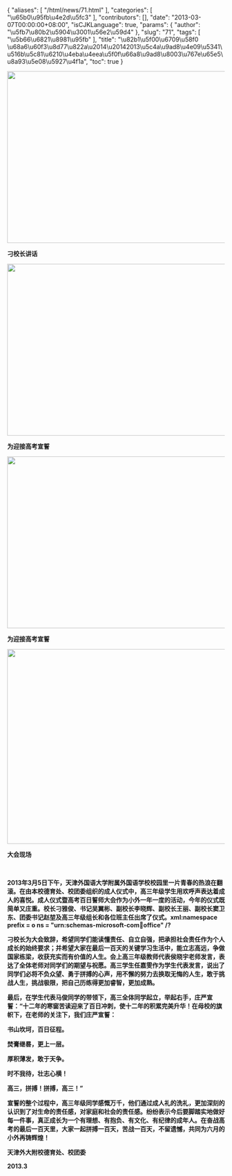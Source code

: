 {
    "aliases": [
        "/html/news/71.html"
    ],
    "categories": [
        "\u65b0\u95fb\u4e2d\u5fc3"
    ],
    "contributors": [],
    "date": "2013-03-07T00:00:00+08:00",
    "isCJKLanguage": true,
    "params": {
        "author": "\u5fb7\u80b2\u5904\u3001\u56e2\u59d4"
    },
    "slug": "71",
    "tags": [
        "\u5b66\u6821\u8981\u95fb"
    ],
    "title": "\u82b1\u5f00\u6709\u58f0  \u68a6\u60f3\u8d77\u822a\u2014\u20142013\u5c4a\u9ad8\u4e09\u5341\u516b\u5c81\u6210\u4eba\u4eea\u5f0f\u66a8\u9ad8\u8003\u767e\u65e5\u8a93\u5e08\u5927\u4f1a",
    "toc": true
}
 
<img
    src="https://cdn.tfls.online/mirror/full/e1b0b791d109b350274d19691498afea61ecd25d.jpg"
    style="display:block;margin-left:auto;margin-right:auto;"
    decoding="async"
    fetchpriority="auto"
    loading="lazy"
    height="397"
    width="600"
/>

**刁校长讲话**

**<img
    src="https://cdn.tfls.online/mirror/full/14e7631d45fddcfd0249c74341a3e7907647a17c.jpg"
    style="display:block;margin-left:auto;margin-right:auto;"
    decoding="async"
    fetchpriority="auto"
    loading="lazy"
    height="397"
    width="600"
/>**

**为迎接高考宣誓**

**<img
    src="https://cdn.tfls.online/mirror/full/fdd76743d663d3a13dc6e1de81844d7e996ed31a.jpg"
    style="display:block;margin-left:auto;margin-right:auto;"
    decoding="async"
    fetchpriority="auto"
    loading="lazy"
    height="397"
    width="600"
/>**

**为迎接高考宣誓**

**<img
    src="https://cdn.tfls.online/mirror/full/0c4690f69c9c973e07c54a80885c5646a26d14c5.jpg"
    style="display:block;margin-left:auto;margin-right:auto;"
    decoding="async"
    fetchpriority="auto"
    loading="lazy"
    height="450"
    width="600"
/>**

**大会现场**

  

**2013年3月5日下午，天津外国语大学附属外国语学校校园里一片青春的热浪在翻滚。在由本校德育处、校团委组织的成人仪式中，高三年级学生用欢呼声表达着成人的喜悦。成人仪式暨高考百日誓师大会作为小外一年一度的活动，今年的仪式既简单又庄重。校长刁雅俊、书记吴翼彬、副校长李晓辉、副校长王丽、副校长窦卫东、团委书记赵堃及高三年级组长和各位班主任出席了仪式。xml:namespace prefix = o ns = "urn:schemas-microsoft-com:office:office" /?**

**刁校长为大会致辞，希望同学们能读懂责任、自立自强，把承担社会责任作为个人成长的始终要求；并希望大家在最后一百天的关键学习生活中，能立志高远，争做国家栋梁，收获充实而有价值的人生。会上高三年级教师代表侯晓宇老师发言，表达了全体老师对同学们的期望与祝愿。高三学生任嘉雯作为学生代表发言，说出了同学们必将不负众望、勇于拼搏的心声，用不懈的努力去换取无悔的人生，敢于挑战人生，挑战极限，把自己历练得更加睿智，更加成熟。**

**最后，在学生代表马俊同学的带领下，高三全体同学起立，举起右手，庄严宣誓：“十二年的寒窗苦读迎来了百日冲刺，使十二年的积累完美升华！在母校的旗帜下，在老师的关注下，我们庄严宣誓：**

**书山坎坷，百日征程。**

**焚膏继晷，更上一层。**

**厚积薄发，敢于天争。**

**时不我待，壮志心横！**

**高三，拼搏！拼搏，高三！”**

**宣誓的整个过程中，高三年级同学感慨万千，他们通过成人礼的洗礼，更加深刻的认识到了对生命的责任感，对家庭和社会的责任感。纷纷表示今后要脚踏实地做好每一件事，真正成长为一个有理想、有抱负、有文化、有纪律的成年人。在奋战高考的最后一百天里，大家一起拼搏一百天，苦战一百天，不留遗憾，共同为六月的小外再铸辉煌！**

**天津外大附校德育处、校团委**

**2013.3**

